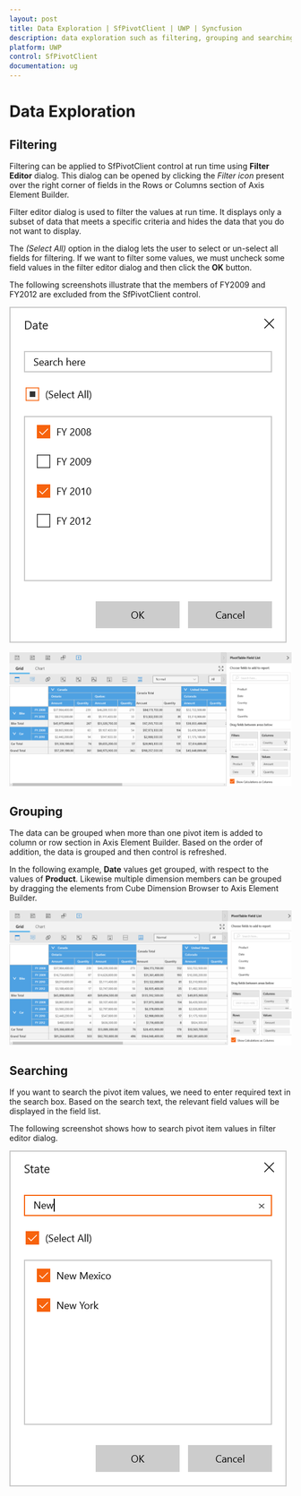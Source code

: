 ```yaml
---
layout: post
title: Data Exploration | SfPivotClient | UWP | Syncfusion
description: data exploration such as filtering, grouping and searching.
platform: UWP
control: SfPivotClient
documentation: ug
---
```


# Data Exploration

## Filtering

Filtering can be applied to SfPivotClient control at run time using **Filter Editor** dialog. This dialog can be opened by clicking the *Filter icon* present over the right corner of fields in the Rows or Columns section of Axis Element Builder.

Filter editor dialog is used to filter the values at run time. It displays only a subset of data that meets a specific criteria and hides the data that you do not want to display.

The *(Select All)* option in the dialog lets the user to select or un-select all fields for filtering. If we want to filter some values, we must uncheck some field values in the filter editor dialog and then click the **OK** button.

The following screenshots illustrate that the members of FY2009 and FY2012 are excluded from the SfPivotClient control.

![](Data-Exploration_images/Filtering_image2.png)

![](Data-Exploration_images/Filtering_image3.png)

## Grouping

The data can be grouped when more than one pivot item is added to column or row section in Axis Element Builder. Based on the order of addition, the data is grouped and then control is refreshed.

In the following example, **Date** values get grouped, with respect to the values of **Product**. Likewise multiple dimension members can be grouped by dragging the elements from Cube Dimension Browser to Axis Element Builder.

![](Data-Exploration_images/Filtering_image1.png)

## Searching

If you want to search the pivot item values, we need to enter required text in the search box. Based on the search text, the relevant field values will be displayed in the field list.

The following screenshot shows how to search pivot item values in filter editor dialog.

![](Data-Exploration_images/Searching_image1.png)